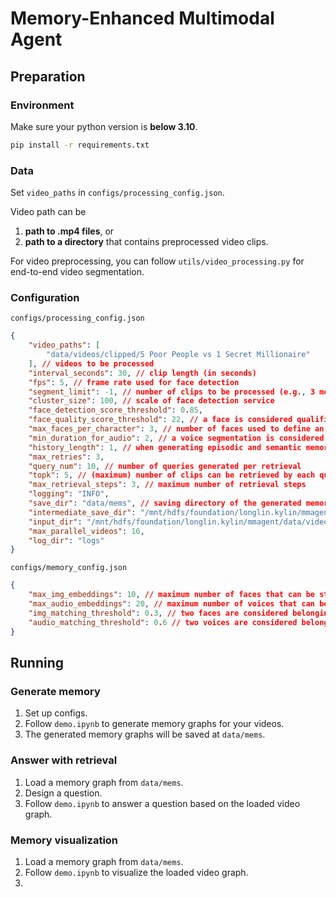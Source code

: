 # Memory-Enhanced Multimodal Agent

## Preparation

### Environment

Make sure your python version is **below 3.10**.

```bash
pip install -r requirements.txt
```

### Data

Set `video_paths` in `configs/processing_config.json`.

Video path can be

1. **path to .mp4 files**, or
2. **path to a directory** that contains preprocessed video clips.

For video preprocessing, you can follow `utils/video_processing.py` for end-to-end video segmentation.

### Configuration

`configs/processing_config.json`

```json
{
    "video_paths": [
        "data/videos/clipped/5 Poor People vs 1 Secret Millionaire"
    ], // videos to be processed
    "interval_seconds": 30, // clip length (in seconds)
    "fps": 5, // frame rate used for face detection
    "segment_limit": -1, // number of clips to be processed (e.g., 3 means processing the first 3 clips of the video, -1 means processing the entire video)
    "cluster_size": 100, // scale of face detection service
    "face_detection_score_threshold": 0.85,
    "face_quality_score_threshold": 22, // a face is considered qualified if its quality score >= face_quality_score_threshold and its quality score >= face_quality_score_threshold
    "max_faces_per_character": 3, // number of faces used to define an individual detected in the clip
    "min_duration_for_audio": 2, // a voice segmentation is considered qualified if its duration >= min_duration_for_audio
    "history_length": 1, // when generating episodic and semantic memories, the model can see episodic memories generated from the last history_length clips
    "max_retries": 3,
    "query_num": 10, // number of queries generated per retrieval
    "topk": 5, // (maximum) number of clips can be retrieved by each query
    "max_retrieval_steps": 3, // maximum number of retrieval steps
    "logging": "INFO",
    "save_dir": "data/mems", // saving directory of the generated memory graphs
    "intermediate_save_dir": "/mnt/hdfs/foundation/longlin.kylin/mmagent/data/intermediate_outputs", // saving directory of the intermediate outputs
    "input_dir": "/mnt/hdfs/foundation/longlin.kylin/mmagent/data/video_clips", 
    "max_parallel_videos": 16,
    "log_dir": "logs"
}
```

`configs/memory_config.json`

```json
{
    "max_img_embeddings": 10, // maximum number of faces that can be stored in the memroy per character
    "max_audio_embeddings": 20, // maximum number of voices that can be stored in the memroy per character
    "img_matching_threshold": 0.3, // two faces are considered belonging to the same individual if the cosine simlarity of their embeddings >= face_detection_score_threshold
    "audio_matching_threshold": 0.6 // two voices are considered belonging to the same individual if the cosine simlarity of their embeddings >= audio_matching_threshold
}
```

## Running

### Generate memory

1. Set up configs.
2. Follow `demo.ipynb` to generate memory graphs for your videos.
3. The generated memory graphs will be saved at `data/mems`.

### Answer with retrieval

1. Load a memory graph from `data/mems`.
2. Design a question.
3. Follow `demo.ipynb` to answer a question based on the loaded video graph.

### Memory visualization

1. Load a memory graph from `data/mems`.
2. Follow `demo.ipynb` to visualize the loaded video graph.
3. 